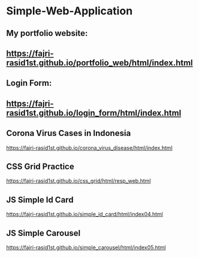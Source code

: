 # Simple-Web-Application

## My portfolio website:

## https://fajri-rasid1st.github.io/portfolio_web/html/index.html

## Login Form:

## https://fajri-rasid1st.github.io/login_form/html/index.html

## Corona Virus Cases in Indonesia

https://fajri-rasid1st.github.io/corona_virus_disease/html/index.html

## CSS Grid Practice

https://fajri-rasid1st.github.io/css_grid/html/resp_web.html

## JS Simple Id Card

https://fajri-rasid1st.github.io/simple_id_card/html/index04.html

## JS Simple Carousel

https://fajri-rasid1st.github.io/simple_carousel/html/index05.html
